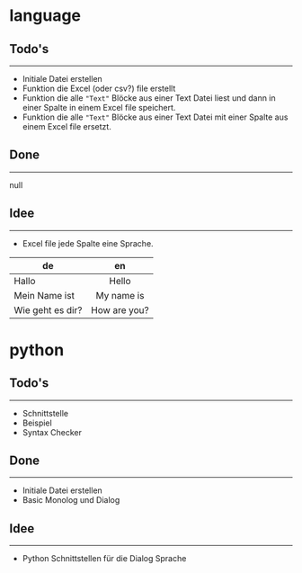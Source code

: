# language
## Todo's
------
- Initiale Datei erstellen
- Funktion die Excel (oder csv?) file erstellt
- Funktion die alle `"Text"` Blöcke aus einer Text Datei liest und dann in einer Spalte in einem Excel file speichert.
- Funktion die alle `"Text"` Blöcke aus einer Text Datei mit einer Spalte aus einem Excel file ersetzt.

## Done
------
null

## Idee
------
- Excel file jede Spalte eine Sprache.

| de            | en            |
| ------------- |:-------------:|
| Hallo         | Hello         |
| Mein Name ist | My name is    |
| Wie geht es dir? | How are you? |

# python
## Todo's
------
- Schnittstelle
- Beispiel
- Syntax Checker

## Done
------
- Initiale Datei erstellen
- Basic Monolog und Dialog

## Idee
------
- Python Schnittstellen für die Dialog Sprache
